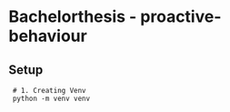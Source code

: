 # Bachelorthesis - proactive-behaviour

## Setup
````
 # 1. Creating Venv
 python -m venv venv

````